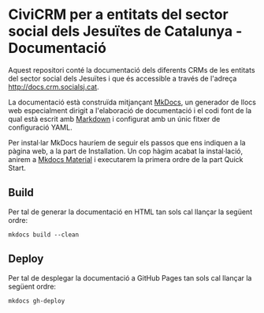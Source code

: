 # CiviCRM per a entitats del sector social dels Jesuïtes de Catalunya - Documentació

Aquest repositori conté la documentació dels diferents CRMs de les entitats del sector social dels Jesuïtes i que és accessible a través de l'adreça http://docs.crm.socialsj.cat.

La documentació està construïda mitjançant [MkDocs](http://www.mkdocs.org/), un generador de llocs web especialment dirigit a l'elaboració de documentació i el codi font de la qual està escrit amb [Markdown](http://daringfireball.net/projects/markdown/) i configurat amb un únic fitxer de configuració YAML.

Per instal·lar MkDocs hauríem de seguir els passos que ens indiquen a la pàgina web, a la part de Installation. Un cop hàgim acabat la instal·lació, anirem a [Mkdocs Material](https://github.com/squidfunk/mkdocs-material) i executarem la primera ordre de la part Quick Start.

## Build

Per tal de generar la documentació en HTML tan sols cal llançar la següent ordre:

    mkdocs build --clean

## Deploy

Per tal de desplegar la documentació a GitHub Pages tan sols cal llançar la següent ordre:

    mkdocs gh-deploy
